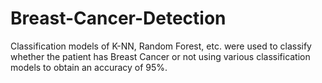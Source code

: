 # Breast-Cancer-Detection
Classification models of K-NN, Random Forest, etc.  were used to classify whether the patient has Breast Cancer or not using various classification models to obtain an accuracy of 95%.

